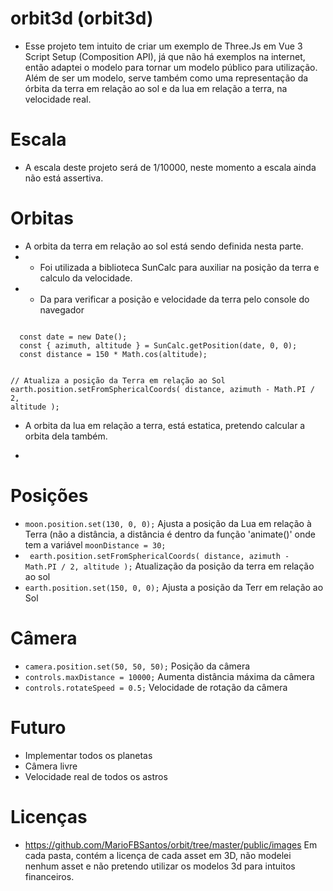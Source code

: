 # orbit3d (orbit3d)

- Esse projeto tem intuito de criar um exemplo de Three.Js em Vue 3 Script Setup (Composition API), já que não há exemplos na internet, então adaptei o modelo para tornar um modelo público para utilização. Além de ser um modelo, serve também como uma representação da órbita da terra em relação ao sol e da lua em relação a terra, na velocidade real. 

# Escala

- A escala deste projeto será de 1/10000, neste momento a escala ainda não está assertiva.

# Orbitas

- A orbita da terra em relação ao sol está sendo definida nesta parte.
- - Foi utilizada a biblioteca SunCalc para auxiliar na posição da terra e calculo da velocidade.
- - Da para verificar a posição e velocidade da terra pelo console do navegador

<code>
  const date = new Date();
  const { azimuth, altitude } = SunCalc.getPosition(date, 0, 0);
  const distance = 150 * Math.cos(altitude);

  // Atualiza a posição da Terra em relação ao Sol
  earth.position.setFromSphericalCoords(
    distance,
    azimuth - Math.PI / 2,
    altitude
  );
</code>

- A orbita da lua em relação a terra, está estatica, pretendo calcular a orbita dela também.

- 

# Posições

-  <code>moon.position.set(130, 0, 0);</code> Ajusta a posição da Lua em relação à Terra (não a distância, a distância é dentro da função 'animate()' onde tem a variável <code>moonDistance = 30;</code>
- <code>  earth.position.setFromSphericalCoords(
    distance,
    azimuth - Math.PI / 2,
    altitude
  );</code> Atualização da posição da terra em relação ao sol
- <code>earth.position.set(150, 0, 0);</code> Ajusta a posição da Terr em relação ao Sol

# Câmera

- <code>camera.position.set(50, 50, 50);</code> Posição da câmera
- <code>controls.maxDistance = 10000;</code> Aumenta distância máxima da câmera
- <code>controls.rotateSpeed = 0.5;</code> Velocidade de rotação da câmera

# Futuro

- Implementar todos os planetas
- Câmera livre
- Velocidade real de todos os astros

# Licenças

- https://github.com/MarioFBSantos/orbit/tree/master/public/images Em cada pasta, contém a licença de cada asset em 3D, não modelei nenhum asset e não pretendo utilizar os modelos 3d para intuitos financeiros.
